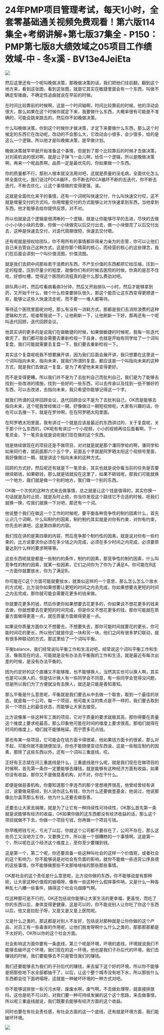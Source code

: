 # 24年PMP项目管理考试，每天1小时，全套零基础通关视频免费观看！第六版114集全+考纲讲解+第七版37集全 - P150：PMP第七版8大绩效域之05项目工作绩效域-中 - 冬x溪 - BV13e4JeiEta

![](img/13977234358894ccbd867a939c1a24ec_0.png)

然后这里还有一个呢叫晚做决策，那晚做决策的话，我们把他们往前翻，翻到这个地方来，看到这张图，看到这张图，就是它其实在敏捷里面会有一个东西，叫做不确定型锥曲，不确定性追曲就说在早前的时候。

在时间比较靠前的时候啊，这是一个时间轴啊，时间比较靠前的时候，他的浮动会很大，那么如果在这个时候你就定下来，我要做什么东西，大概率很有可能是不准确的，可能会跳来跳去的，然后你不如晚做决策。

什么叫晚做决策，你到这个时候你才做决策，才定下来要做什么东西，那么这个时候定的东西它在改动呢，改动的不会那么大，它改动会小很多，会少很多，给的是这么一个逻辑，所以他才是叫晚做决策，是早做计划。

晚做决策就早早就开始准备这个事情，但是到了那个比较靠后的时候才去做决策，对刘英机说的很对啊，就是让子弹飞一会儿啊，给任一个逻辑，所以是晚做决策啊，再来一个呢品质啊，品质一定是最优先的，你如果做一个东西。

你的质量都不行，那别人根本就没法用对吧，这就是质量的没毛病，全面优化怎么样全面优化，我们说过PDCA循环，你不断去PDCA循环不断的去迭代，你不断去迭代，不断去优化，让这个事情做的变得更强，诶。

这就是全面优化来干的事情，还有一个词呢叫快速交付，什么叫快速交付哎，这不就是增量交付的方式吗，你用增量交付的方式能够让对方快速拿到东西，当他拿到东西，他才能够去给你提供反馈，对不对。

所以也就是这个逻辑是很清晰的一个逻辑，就是让你能够尽早的去进，尽快的去做小小小块小块的去做，你做一小块做完以后交付出去，做一小块做完了以后交付出去，这种是快速去交付，对迭代周期很短，快速去交付嗯。

还有呢就是授权给团队，你不用所有的事情都非得亲力亲为的去管，你可以让他们自己来去管自己这种方式，这是你那个精英的核心，而经营的核心的这些理念，我们在后面会讲到一个叫价值流图，价值流图。

就是我们去把中间那些若干浪费的东西，不产生价值的东西都把它给压缩，压到一定的程度，压到尽量少的程度，就像你们有的时候去医院的时候，你真的是忍不住哈，好想吐槽，觉得这个医院的流程真的是什么那么费劲对吧。

排队两小时，然后哎看病看病3分钟，然后又开始排队一小时，然后才能够拿到药，又开始干什么，做个什么检查要排队很久，那这个能否让这东西变得更顺遂一些，能够让这些人快速流走呢，而不要一一堆人都等待。

等待这个医院里面呢对吧，那么有没有一消耗方式，那都是我们去消除浪费的这种逻辑和方式，呃谁帮我说一下，让他刷新一下，让他刷新一下好，那再还有一个呢叫迭代回顾，迭代回顾会议。

他其实讲的更多的是说我们在做敏捷的时候，如果做敏捷的时候呢，我每一轮迭代做完了，我们都可能会需要去重新检视一下自身，也就是开始有同学给了一个词叫复盘，我们可能就需要去复盘一下，我们要去重新检视一下。

其实这个复盘呢呃我不想要展开讲，因为我们后面会展开讲，我只想要在这里说一个词叫指向未来，指向未来，就我们所谓的复盘，都应该是一个叫指向未来的这种方式，就是我们去做这一复盘，是为了希望他未来变得更好。

而不是变得更糟，所以我们并不是为了去批判自己而批判自己，我们是为了能够去找到一些改进的措施，找到一些好的一些东西，可以去传承以及找到一些不够好的东西，可以去改进，去指向未来，我只希望你能够记得这一个字。

就我们所谓的这样回顾会议，迭代回顾会议不是为了去批判自己，OK而是能够去指向未来，这个呢我曾经做过一期，好像做过一期短视频呃，大家有兴趣的话，你也可以去搜一下，就是在罗帅啊，在在阿罗晒太阳里面。

在阿罗晒太阳里面，我有讲过一个就是应该是最近的东西讲过的，关于复盘呢，关于那个什么东西的，OK呃有有讲过一个小视频，小小的视频再往后面看啊，下一笔资金，下一笔资金就是说呃我们现在做的这个东西。

钱是继续做现在的项目还是不做项目，对对就是就是那个潘同学给的啊，潘同学和如来同行者，就前面那六个五个字，前面五个字就是阿罗晒太阳这个视频号里面，我好像做过一期，就是讲这个指向未来的这种方式。

回顾的方式好，然后呢还有就是下一笔资金，其实也就是说你看当前的任务是否要继续砸钱，如果砸钱，那么就是钱就投在这里了，如果不砸钱呢，那我们可能就换一个地方，我们就是做一个别的地方，我们做一个别的东西。

OK做一个次优的这种方式来去做事情，总之就是让这个钱是值得的，其实你换一句话就是及时止损，就是及时止损，你当你发现这个路径它不合适的时候，呃我们就换一换，哎我们就换一下对吧，那还有一个词。

他说整个我们在做这一个工作的时候呢，要平衡各种竞争性的制约因素什么，首先认识几个词啊，什么叫制约的因素，制约制约其实就是对你有约束，对你有约束，你先去听课吧，这是第四章的内容。

我们现在讲的是第四章的内容，然后竞争那个制约性的因素，就是说对你有一些约束的，比方说要求你必须在多少钱之内完成，必须在多少时间之内完成，必须要质量达到什么样的要求啊等等。

这些东西呢就是都是一些制约的条件，制约的因素，那竞争性的制约因素，什么叫竞争性的制约因素，就某一些因素，它们之间你为了你为了满足A，你可能在B这一方面你就要放水，你为了满足B。

你可能在C这个方面可能就要放水，就类似这样的一个意思，那么怎么怎么个放水的方式呢，比方说你如果想要让更短的时间之内去完成，你如果想要去更短的时间之内去完成，那你就可能会需要花更多的钱来做。

你就要花更多的钱，然后你更你如果想要去花更多的，你如果说不想花更多的钱来去做，你就想要去在更短的时间完成，但是你又不想花更多的钱，那你可能就在质量方面做得更差一点，就在质量方面做得更差一点。

如果说你质量方面你又不想要去，不想要失去，那你可能时间就要花的更长，你可能时间花的更长，所以他们就是你这一块和另一块，他们之间有很多梦幻联动，就有很多种联动的方式，那这里给了一个词叫平衡。

平衡balance，我们经常说叫平衡工作和生活对吧，经常说这个词叫平衡工作和生活，像我现在的话，可能就是没有办法去平衡我的工作和生活，就是最近有每次出差的时候，是没有办法平衡的。

因为约定好的这个直播又不能够推，也不能够换人，当然其实也可以换人啊，其实也是可以换人的，但是估计换人有一些同学会不同意，有一些同学会觉得没问题，但是所以我们为了方便就没有去换人，就还是只能是善知善知。

那么平衡是什么意思呢，平衡就是我们要去从中去做一个取舍，取到一个最佳的状态，就是每一个公司，每一个项目，他可能关注的焦点是不一样的，我们要去取到另一个项目上的最佳状态，而能够让大家去接受。

比方说像某一些这种军工类的项目，它对于质量的要求就极其高，那你得要在质量这个维度上要求呃最高，那么印象他可能在时间的维度上要求很高，那咱们就得在时间的维度上，咱们就不能够拖延，而宁愿多花点钱。

那也有某一些项目，它可能会在钱方面卡得很紧，他如果钱方面卡的很紧，那么对不起，可能你就不能随便加活，你也不能随便变动东西诶，这是一些相互制约的因素，那除了这些东西以外，还有一个词叫三重底线，哎。

正好有王志斌在问三重底线是什么，三重底线是什么呢，就是我们现在在做项目的时候啊，首先第一条你一定要能够去赚钱，就是能够有这种经济方面有收益，如果你没有收益，那你又不是做慈善机构，对不对，你在干什么。

即便是做慈善机构，你要知道那个李连杰的那个思想境界很高，他曾经曾经有讲过，说要做易筋经，别人说你这么有钱，你为什么还要做壹基金，他说过，他说那像比尔盖茨那么有钱，他为什么还要去做慈善。

还要去让大家去捐赠，就是为了让它有一种持续性可持续性，OK那么首先第一条就是说能够有经济的收益，OK如果你做的这东西都没有经济收益的话，那么这个项目就做不下去，你做一个项目亏钱，你再做一个项目亏钱。

你早晚把钱亏光，亏光了以后，你就这个公司都不要存在了，公司不存在，那么这些员工又没地方工作，又要换工作，所以是一个很糟糕的一个事情啊，这是第一个，所以呢在这个经济这个维度上，至你至少要赚到钱。

这是第一个，第二个呢，你还要具备一些这种叫社会的这样一个价值观，或者社会的这个影响力，你不能够说是对社会有负面的影响，就你不能做一些违背公序良德的这些事情，你不能够做那些不太那啥啥啥的那些那些事情。

OK那社会的这个责任是什么意思呢，比方说你做的东西，你不能够说是有那种呃，让大家这种价值观的崩塌呀，像有一些这种什么假摔事件呐，又是什么一种各种乱七八糟一些事件，搞得这个社会乌烟瘴气啊。

哎这种那可是不行的，OK还包括说你能够让大家生活的更幸福，更喜悦，而吃了你的东西以后，身体变得更健康，这是可以的，你不能说别人让你吃了你这个东西以后，他又是拉肚子呀，又是又是又是上医院呢。

又是什么之类的，那这都是对别人不友好，包括说对那种就是让你你做的这个产品，对员工有一些毒害的作用呢，让他们脱发呀啊什么什么之类的，那那那那都是不太好的，OK所以你的这个社会方面。

社会影响这方面你要有一条底线，第三个呢是环境，环境的底线，环境就说我们不能够去破坏这个环境，我们现在的这一环境，他也是我们子孙后代的环境，我们去赚钱的时候，我们要能够去不只是管住我们的赚钱。

我们还要能够去为我们的子孙后代的赚钱，来去留下这个好的环境，所以你不能够是把那些地下水全部都抽干了，以后，让这个整个城市没有地下水，所以那些什么东西都会往下面坍塌呀，这就是一种破坏环境的一种方式对吧。

你不能够说排放一些污污水呀，废废水啊，废气啊，不去做处理呀，就直接排放吗，这也是呃不可以的，对我们要一种可持续发展的这个这个思路，来去做事情，所以呢三重底线就说，我们既要去能够有经济方面的这个收益。

同时也要在有社会责任感，有社会方面的这一个底线，还有就是环境方面，我们能破坏环境。

![](img/13977234358894ccbd867a939c1a24ec_2.png)